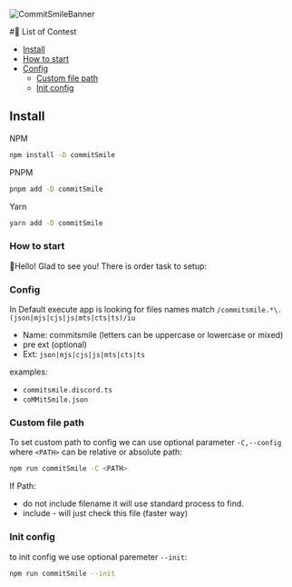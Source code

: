 ![CommitSmileBanner](https://github.com/INeedJobToStartWork/Commit-Smile/assets/97305201/7b18af3e-7472-47f5-99e8-6f97574d2ea7)

#📜 List of Contest
- [Install](#list-of-contest)
- [How to start](#how-to-start)
- [Config](#config)
  - [Custom file path](#custom-file-path)
  - [Init config](#init-config)

## Install
NPM
```bash copy
npm install -D commitSmile
```
PNPM
```bash copy
pnpm add -D commitSmile
```
Yarn
```bash copy
yarn add -D commitSmile
```

### How to start
👋Hello! Glad to see you! There is order task to setup:

### Config
In Default execute app is looking for files names match `/commitsmile.*\.(json|mjs|cjs|js|mts|cts|ts)/iu`

- Name: commitsmile (letters can be uppercase or lowercase or mixed)
- pre ext (optional) 
- Ext: `json|mjs|cjs|js|mts|cts|ts`

examples:
- `commitsmile.discord.ts`
- `coMMitSmile.json`

### Custom file path
To set custom path to config we can use optional parameter `-C,--config` where `<PATH>` can be relative or absolute path:
```bash copy
npm run commitSmile -C <PATH>
```
If Path:
- do not include filename it will use standard process to find.
- include - will just check this file (faster way)

### Init config
to init config we use optional paremeter `--init`:
```bash copy
npm run commitSmile --init
```

